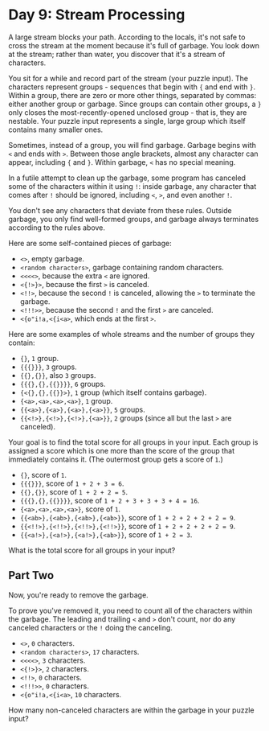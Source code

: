 # Day 9: Stream Processing

A large stream blocks your path. According to the locals, it's not safe to cross the stream at the moment because it's full of garbage. You look down at the stream; rather than water, you discover that it's a stream of characters.

You sit for a while and record part of the stream (your puzzle input). The characters represent groups - sequences that begin with `{` and end with `}`. Within a group, there are zero or more other things, separated by commas: either another group or garbage. Since groups can contain other groups, a `}` only closes the most-recently-opened unclosed group - that is, they are nestable. Your puzzle input represents a single, large group which itself contains many smaller ones.

Sometimes, instead of a group, you will find garbage. Garbage begins with `<` and ends with `>`. Between those angle brackets, almost any character can appear, including `{` and `}`. Within garbage, `<` has no special meaning.

In a futile attempt to clean up the garbage, some program has canceled some of the characters within it using `!`: inside garbage, any character that comes after `!` should be ignored, including `<`, `>`, and even another `!`.

You don't see any characters that deviate from these rules. Outside garbage, you only find well-formed groups, and garbage always terminates according to the rules above.

Here are some self-contained pieces of garbage:

  - `<>`, empty garbage.
  - `<random characters>`, garbage containing random characters.
  - `<<<<>`, because the extra `<` are ignored.
  - `<{!>}>`, because the first `>` is canceled.
  - `<!!>`, because the second `!` is canceled, allowing the `>` to terminate the garbage.
  - `<!!!>>`, because the second `!` and the first `>` are canceled.
  - `<{o"i!a,<{i<a>`, which ends at the first `>`.

Here are some examples of whole streams and the number of groups they contain:

  - `{}`, `1` group.
  - `{{{}}}`, `3` groups.
  - `{{},{}}`, also `3` groups.
  - `{{{},{},{{}}}}`, `6` groups.
  - `{<{},{},{{}}>}`, `1` group (which itself contains garbage).
  - `{<a>,<a>,<a>,<a>}`, `1` group.
  - `{{<a>},{<a>},{<a>},{<a>}}`, `5` groups.
  - `{{<!>},{<!>},{<!>},{<a>}}`, `2` groups (since all but the last `>` are canceled).

Your goal is to find the total score for all groups in your input. Each group is assigned a score which is one more than the score of the group that immediately contains it. (The outermost group gets a score of `1`.)

  - `{}`, score of `1`.
  - `{{{}}}`, score of `1 + 2 + 3 = 6`.
  - `{{},{}}`, score of `1 + 2 + 2 = 5`.
  - `{{{},{},{{}}}}`, score of `1 + 2 + 3 + 3 + 3 + 4 = 16`.
  - `{<a>,<a>,<a>,<a>}`, score of `1`.
  - `{{<ab>},{<ab>},{<ab>},{<ab>}}`, score of `1 + 2 + 2 + 2 + 2 = 9`.
  - `{{<!!>},{<!!>},{<!!>},{<!!>}}`, score of `1 + 2 + 2 + 2 + 2 = 9`.
  - `{{<a!>},{<a!>},{<a!>},{<ab>}}`, score of `1 + 2 = 3`.

What is the total score for all groups in your input?

## Part Two

Now, you're ready to remove the garbage.

To prove you've removed it, you need to count all of the characters within the garbage. The leading and trailing `<` and `>` don't count, nor do any canceled characters or the `!` doing the canceling.

  - `<>`, `0` characters.
  - `<random characters>`, `17` characters.
  - `<<<<>`, `3` characters.
  - `<{!>}>`, `2` characters.
  - `<!!>`, `0` characters.
  - `<!!!>>`, `0` characters.
  - `<{o"i!a,<{i<a>`, `10` characters.

How many non-canceled characters are within the garbage in your puzzle input?